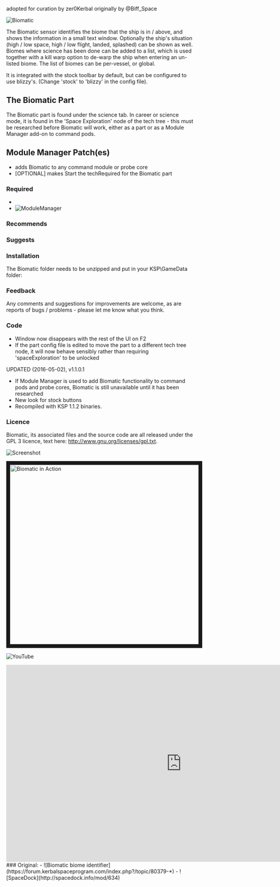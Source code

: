 
adopted for curation by zer0Kerbal
originally by @Biff_Space


![Biomatic](https://spacedock.info/content/BiffSpace_2144/Biomatic/Biomatic-1462190469.105298.jpg "Biomatic")

The Biomatic sensor identifies the biome that the ship is in / above, and shows the information in a small text window. Optionally the ship's situation (high / low space, high / low flight, landed, splashed) can be shown as well. Biomes where science has been done can be added to a list, which is used together with a kill warp option to de-warp the ship when entering an un-listed biome. The list of biomes can be per-vessel, or global.

It is integrated with the stock toolbar by default, but can be configured to use blizzy's. (Change 'stock' to 'blizzy' in the config file).

## The Biomatic Part

The Biomatic part is found under the science tab. In career or science mode, it is found in the 'Space Exploration' node of the tech tree - this must be researched before Biomatic will work, either as a part or as a Module Manager add-on to command pods.

## Module Manager Patch(es)
- adds Biomatic to any command module or probe core
- [OPTIONAL] makes Start the techRequired for the Biomatic part 

### Required
- ![]()
- ![ModuleManager]() 

### Recommends

### Suggests

### 

### Installation 

The Biomatic folder needs to be unzipped and put in your KSP\GameData folder:

### Feedback

Any comments and suggestions for improvements are welcome, as are reports of bugs / problems - please let me know what you think.

### Code


- Window now disappears with the rest of the UI on F2
- If the part config file is edited to move the part to a different tech tree node, it will now behave sensibly rather than requiring 'spaceExploration' to be unlocked


UPDATED (2016-05-02), v1.1.0.1

- If Module Manager is used to add Biomatic functionality to command pods and probe cores, Biomatic is still unavailable until it has been researched
- New look for stock buttons
- Recompiled with KSP 1.1.2 binaries.

### Licence

Biomatic, its associated files and the source code are all released under the GPL 3 licence, text here: http://www.gnu.org/licenses/gpl.txt.

![Screenshot](https://i.imgur.com/TrdnPPU.jpg)

<a href="http://www.youtube.com/watch?feature=player_embedded&v=D3lBi38pTjU
" target="_blank"><img src="http://img.youtube.com/vi/D3lBi38pTjU/0.jpg" 
alt="Biomatic in Action" width="640" height="480" border="10" /></a>

![YouTube](https://youtu.be/D3lBi38pTjU)

<iframe width="935" height="527" src="https://www.youtube.com/embed/D3lBi38pTjU" frameborder="0" allow="accelerometer; autoplay; encrypted-media; gyroscope; picture-in-picture" allowfullscreen></iframe>
### Original:
- ![Biomatic biome identifier](https://forum.kerbalspaceprogram.com/index.php?/topic/80379-*)
- ![SpaceDock](http://spacedock.info/mod/634)

